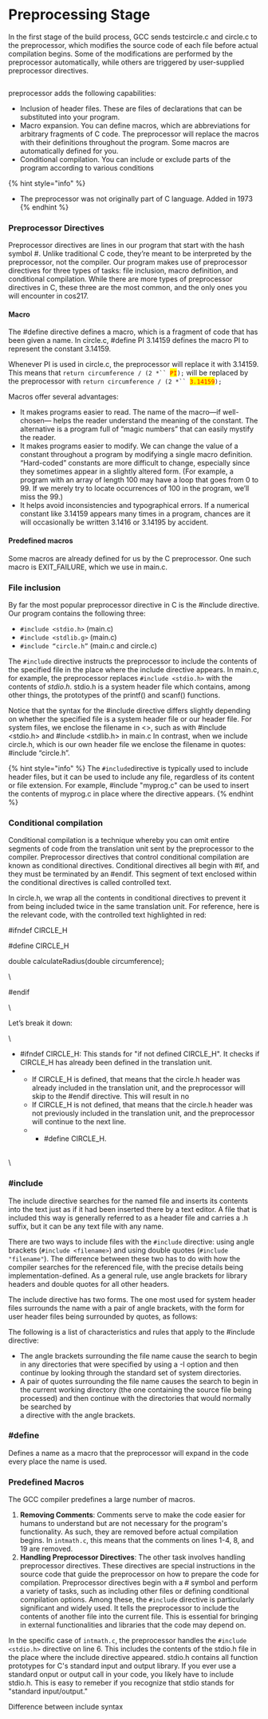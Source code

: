 # Preprocessing Stage

In the first stage of the build process, GCC sends testcircle.c and circle.c to the preprocessor, which modifies the source code of each file before actual compilation begins. Some of the modifications are performed by the preprocessor automatically, while others are triggered by user-supplied preprocessor directives. &#x20;

<figure><img src="../../.gitbook/assets/Screenshot 2024-03-04 at 11.43.20 AM.png" alt=""><figcaption></figcaption></figure>

preprocessor adds the following capabilities:&#x20;

* Inclusion of header files. These are files of declarations that can be substituted into your program.&#x20;
* Macro expansion. You can define macros, which are abbreviations for arbitrary fragments of C code. The preprocessor will replace the macros with their definitions throughout the program. Some macros are automatically defined for you.&#x20;
* Conditional compilation. You can include or exclude parts of the program according to various conditions

{% hint style="info" %}
* The preprocessor was not originally part of C language. Added in 1973&#x20;
{% endhint %}



### Preprocessor Directives

Preprocessor directives are lines in our program that start with the hash symbol #. Unlike traditional C code, they’re meant to be interpreted by the preprocessor, not the compiler. Our program makes use of preprocessor directives for three types of tasks: file inclusion, macro definition, and conditional compilation. While there are more types of preprocessor directives in C, these three are the most common, and the only ones you will encounter in cos217.

#### Macro&#x20;

The #define directive defines a macro, which is a fragment of code that has been given a name. In circle.c, #define PI 3.14159 defines the macro PI to represent the constant 3.14159.&#x20;

Whenever PI is used in circle.c, the preprocessor will replace it with 3.14159. This means that `return circumference / (2 *`` `<mark style="color:red;">`PI`</mark>`);` will be replaced by the preprocessor with `return circumference / (2 *`` `<mark style="color:red;">`3.14159`</mark>`);`

Macros offer several advantages:

* &#x20;It makes programs easier to read. The name of the macro—if well-chosen— helps the reader understand the meaning of the constant. The alternative is a program full of “magic numbers” that can easily mystify the reader.
* It makes programs easier to modify. We can change the value of a constant throughout a program by modifying a single macro definition. “Hard-coded” constants are more difficult to change, especially since they sometimes appear in a slightly altered form. (For example, a program with an array of length 100 may have a loop that goes from 0 to 99. If we merely try to locate occurrences of 100 in the program, we’ll miss the 99.)
* &#x20;It helps avoid inconsistencies and typographical errors. If a numerical constant like 3.14159 appears many times in a program, chances are it will occasionally be written 3.1416 or 3.14195 by accident.

#### Predefined macros

Some macros are already defined for us by the C preprocessor. One such macro is EXIT\_FAILURE, which we use in main.c.&#x20;

### File inclusion

By far the most popular preprocessor directive in C is the #include directive. Our program contains the following three:

* `#include <stdio.h>` (main.c)
* `#include <stdlib.g>` (main.c)
* `#include “circle.h”` (main.c and circle.c)

The `#include` directive instructs the preprocessor to include the contents of the specified file in the place where the include directive appears. In main.c, for example, the preprocessor replaces `#include <stdio.h>` with the contents of _stdio.h_. stdio.h is a system header file which contains, among other things, the prototypes of the printf() and scanf() functions.&#x20;

Notice that the syntax for the #include directive differs slightly depending on whether the specified file is a system header file or our header file. For system files, we enclose the filename in <>, such as with #include \<stdio.h> and #include \<stdlib.h> in main.c In contrast, when we include circle.h, which is our own header file we enclose the filename in quotes: #include “circle.h”.&#x20;

{% hint style="info" %}
The `#include`directive is typically used to include header files, but it can be used to include any file, regardless of its content or file extension. For example, #include "myprog.c" can be used to insert the contents of myprog.c in place where the directive appears.&#x20;
{% endhint %}

### Conditional compilation

Conditional compilation is a technique whereby you can omit entire segments of code from the translation unit sent by the preprocessor to the compiler. Preprocessor directives that control conditional compilation are known as conditional directives. Conditional directives all begin with #if, and they must be terminated by an #endif. This segment of text enclosed within the conditional directives is called controlled text.&#x20;

In circle.h, we wrap all the contents in conditional directives to prevent it from being included twice in the same translation unit. For reference, here is the relevant code, with the controlled text highlighted in red:

\#ifndef CIRCLE\_H

\#define CIRCLE\_H

double calculateRadius(double circumference);&#x20;

\


\#endif

\


Let’s break it down:

\


* \#ifndef CIRCLE\_H: This stands for "if not defined CIRCLE\_H". It checks if CIRCLE\_H has already been defined in the translation unit.&#x20;
*
  * If CIRCLE\_H is defined, that means that the circle.h header was already included in the translation unit, and the preprocessor will skip to the #endif directive. This will result in no
  * If CIRCLE\_H is not defined, that means that the circle.h header was not previously included in the translation unit, and the preprocessor will continue to the next line.&#x20;
  *
    * \#define CIRCLE\_H.&#x20;

\
\








### #include

The include directive searches for the named file and inserts its contents into the text just as if it had been inserted there by a text editor. A file that is included this way is generally referred to as a header file and carries a .h suffix, but it can be any text file with any name.

There are two ways to include files with the `#include` directive: using angle brackets (`#include <filename>`) and using double quotes (`#include "filename"`). The difference between these two has to do with how the compiler searches for the referenced file, with the precise details being implementation-defined. As a general rule, use angle brackets for library headers and double quotes for all other headers.&#x20;

The include directive has two forms. The one most used for system header files surrounds the name with a pair of angle brackets, with the form for user header files being surrounded by quotes, as follows:

The following is a list of characteristics and rules that apply to the #include directive:

* The angle brackets surrounding the file name cause the search to begin in any directories that were specified by using a -I option and then continue by looking through the standard set of system directories.
* A pair of quotes surrounding the file name causes the search to begin in the current working directory (the one containing the source file being processed) and then continue with the directories that would normally be searched by\
  a directive with the angle brackets.

### #define&#x20;

Defines a name as a macro that the preprocessor will expand in the code every place the name is used.



### Predefined Macros

The GCC compiler predefines a large number of macros.



1. **Removing Comments**: Comments serve to make the code easier for humans to understand but are not necessary for the program's functionality. As such, they are removed before actual compilation begins. In `intmath.c`, this means that the comments on lines 1-4, 8, and 19 are removed.
2. **Handling Preprocessor Directives**: The other task involves handling preprocessor directives. These directives are special instructions in the source code that guide the preprocessor on how to prepare the code for compilation. Preprocessor directives begin with a # symbol and perform a variety of tasks, such as including other files or defining conditional compilation options. Among these, the `#include` directive is particularly significant and widely used. It tells the preprocessor to include the contents of another file into the current file. This is essential for bringing in external functionalities and libraries that the code may depend on.

In the specific case of `intmath.c`, the preprocessor handles the `#include <stdio.h>` directive on line 6. This includes the contents of the stdio.h file in the place where the include directive appeared. stdio.h contains all function prototypes for C's standard input and output library. If you ever use a standard onput or output call in your code, you likely have to include stdio.h. This is easy to remeber if you recognize that stdio stands for "standard input/output."&#x20;



Difference between include syntax

###
